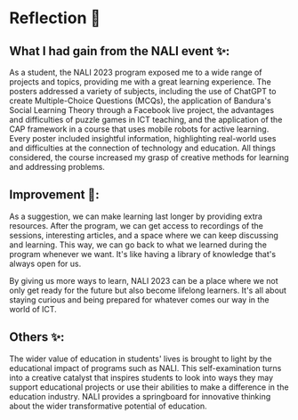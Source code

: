 # Reflection 📝
## What I had gain from the NALI event ✨:
As a student, the NALI 2023 program exposed me to a wide range of projects and topics, providing me with a great learning experience. The posters addressed a variety of subjects, including the use of ChatGPT to create Multiple-Choice Questions (MCQs), the application of Bandura's Social Learning Theory through a Facebook live project, the advantages and difficulties of puzzle games in ICT teaching, and the application of the CAP framework in a course that uses mobile robots for active learning. Every poster included insightful information, highlighting real-world uses and difficulties at the connection of technology and education. All things considered, the course increased my grasp of creative methods for learning and addressing problems.

## Improvement 💪:
As a suggestion, we can make learning last longer by providing extra resources. After the program, we can get access to recordings of the sessions, interesting articles, and a space where we can keep discussing and learning. This way, we can go back to what we learned during the program whenever we want. It's like having a library of knowledge that's always open for us.

By giving us more ways to learn, NALI 2023 can be a place where we not only get ready for the future but also become lifelong learners. It's all about staying curious and being prepared for whatever comes our way in the world of ICT.

## Others ✨:
The wider value of education in students' lives is brought to light by the educational impact of programs such as NALI. This self-examination turns into a creative catalyst that inspires students to look into ways they may support educational projects or use their abilities to make a difference in the education industry. NALI provides a springboard for innovative thinking about the wider transformative potential of education.

